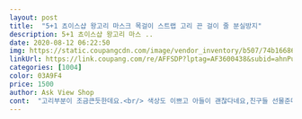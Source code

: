 ```yaml
---
layout: post 
title:  "5+1 쵸이스샵 왕고리 마스크 목걸이 스트랩 고리 끈 걸이 줄 분실방지" 
description: 5+1 쵸이스샵 왕고리 마스 ..
date: 2020-08-12 06:22:50 
img: https://static.coupangcdn.com/image/vendor_inventory/b507/74b166863a4e1c0985db4a1620e9d03fc6f32a1729f122a33dbeed1cac0f.jpg 
linkUrl: https://link.coupang.com/re/AFFSDP?lptag=AF3600438&subid=ahnPublicAsk&pageKey=1882355587&itemId=3198741003&vendorItemId=71186133161&traceid=V0-113-9b098a09177b243b 
categories: [1004] 
color: 03A9F4 
price: 1500 
author: Ask View Shop 
cont:  "고리부분이 조금큰듯한데요.<br/> 색상도 이쁘고 아들이 괜찮다네요,친구들 선물준다며 다창겨놓는아들.<br/>.<br/>ㅋㅋ 좋아해서 다행이예요<br/>색상도  다양하구 고리도  다양한  색상이어서  이쁘네여^^ 착용결과  길이감도 적당하구 만족합니다^^ 포장도  꼼꼼하구여  가격대도 적당해서  주변 지인들께  선물해야겠어여^^<br/>제가 시상금이 생겨서 직장동료들한테 선물하려고 샀거든요.<br/> 몇가지 써봤는데... <br/>.<br/> 아들유치원 생일답례품으로 받은 거랑 고리가 같더라구요.<br/> 너무 작으면 끈을 탈부착하는데 좀 불편해요.<br/> 비교적 크기도 크고해서 고리를 쉽게 여닫아서 좋아서 샀지요.<br/> 색상이 밝을수록 눈에 잘 띄어서 어떤 동료는 귀걸이 했냐는 말을 듣기도 했어요... <br/>ㅋㅋ 크기가 크니까... <br/> 장단점이 있네요... <br/>ㅎㅎ 끈길이가 관건인데.<br/>.<br/>.<br/> 제가 쓰던건 고리는 작고 끈길이는 길었거든요.<br/> 그런 길이에 익숙하니까 짧아서 처음엔 거부감이 생겼었어요.<br/> 익숙해지니까 간편하다로 바꼇지만요.<br/>.<br/>.<br/>ㅋㅋ 주위분들과 잘 쓰고 있어요.<br/>.<br/>.<br/>ㅎ<br/>" 
---
```

